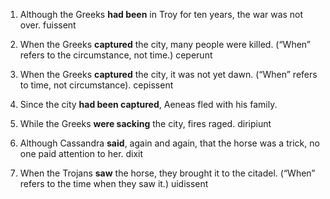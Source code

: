 1. Although the Greeks **had been** in Troy for ten years, the war was not over. fuissent


2. When the Greeks **captured** the city, many people were killed. (“When” refers to the circumstance, not time.) ceperunt


3. When the Greeks **captured** the city, it was not yet dawn. (“When” refers to time, not circumstance). cepissent


4. Since the city **had been captured**, Aeneas fled with his family.


5. While the Greeks **were sacking** the city, fires raged. diripiunt


6. Although Cassandra **said**, again and again, that the horse was a trick, no one paid attention to her. dixit


7. When the Trojans **saw** the horse, they brought it to the citadel. (“When” refers to the time when they saw it.) uidissent
